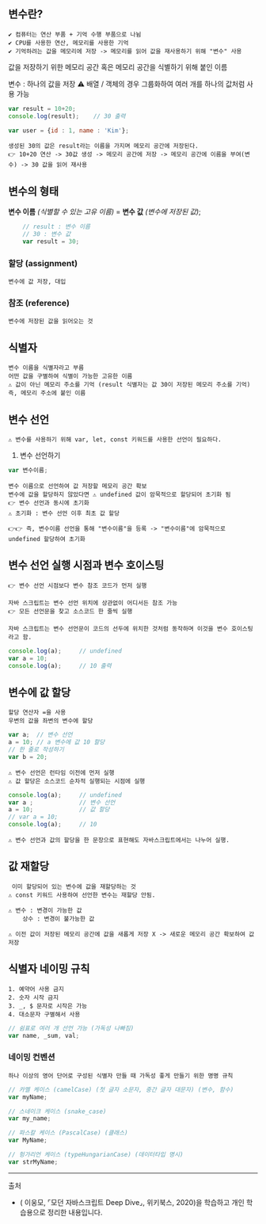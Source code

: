## 변수란?
	✔️ 컴퓨터는 연산 부품 + 기억 수행 부품으로 나뉨
    ✔️ CPU를 사용한 연산, 메모리를 사용한 기억
    ✔️ 기억하려는 값을 메모리에 저장 -> 메모리를 읽어 값을 재사용하기 위해 "변수" 사용
값을 저장하기 위한 메모리 공간 혹은 메모리 공간을 식별하기 위해 붙인 이름

변수 : 하나의 값을 저장
⚠️  배열 / 객체의 경우 그룹화하여 여러 개를 하나의 값처럼 사용 가능

~~~js
var result = 10+20;
console.log(result);	// 30 출력

var user = {id : 1, name : 'Kim'};
~~~

	생성된 30의 값은 result라는 이름을 가지며 메모리 공간에 저장된다.
    👉 10+20 연산 -> 30값 생성 -> 메모리 공간에 저장 -> 메모리 공간에 이름을 부여(변수) -> 30 값을 읽어 재사용 


## 변수의 형태
**변수 이름** _(식별할 수 있는 고유 이름)_ = **변수 값** _(변수에 저장된 값)_;

~~~js
	// result : 변수 이름
    // 30 : 변수 값
    var result = 30;
~~~
    
### 할당 (assignment)
	변수에 값 저장, 대입

### 참조 (reference)
	변수에 저장된 값을 읽어오는 것

## 식별자
	변수 이름을 식별자라고 부름
    어떤 값을 구별하여 식별이 가능한 고유한 이름
    ⚠️ 값이 아닌 메모리 주소를 기억 (result 식별자는 값 30이 저장된 메모리 주소를 기억)
    즉, 메모리 주소에 붙인 이름


## 변수 선언
	⚠️ 변수를 사용하기 위해 var, let, const 키워드를 사용한 선언이 필요하다.

1. 변수 선언하기
~~~js
var 변수이름;
~~~
	변수 이름으로 선언하여 값 저장할 메모리 공간 확보
	변수에 값을 할당하지 않았다면 ⚠️ undefined 값이 암묵적으로 할당되어 초기화 됨
    👉 변수 선언과 동시에 초기화
    ⚠️ 초기화 : 변수 선언 이후 최초 값 할당
    
    👉👉 즉, 변수이름 선언을 통해 "변수이름"을 등록 -> "변수이름"에 암묵적으로 undefined 할당하여 초기화





## 변수 선언 실행 시점과 변수 호이스팅
	👉 변수 선언 시점보다 변수 참조 코드가 먼저 실행

	자바 스크립트는 변수 선언 위치에 상관없이 어디서든 참조 가능
    👉 모든 선언문을 찾고 소스코드 한 줄씩 실행
    
	자바 스크립트는 변수 선언문이 코드의 선두에 위치한 것처럼 동작하며 이것을 변수 호이스팅라고 함.
    
~~~js
console.log(a);		// undefined
var a = 10;
console.log(a);		// 10 출력
~~~


## 변수에 값 할당

	할당 연산자 =을 사용
    우변의 값을 좌변의 변수에 할당

~~~js
var a;	// 변수 선언
a = 10;	// a 변수에 값 10 할당
// 한 줄로 작성하기
var b = 20;
~~~

	⚠️ 변수 선언은 런타임 이전에 먼저 실행
    ⚠️ 값 할당은 소스코드 순차적 실행되는 시점에 실행

~~~js
console.log(a);		// undefined
var a ;				// 변수 선언
a = 10;				// 값 할당
// var a = 10;
console.log(a);		// 10
~~~
	
    ⚠️ 변수 선언과 값의 할당을 한 문장으로 표현해도 자바스크립트에서는 나누어 실행.

## 값 재할당
	 이미 할당되어 있는 변수에 값을 재할당하는 것
	⚠️ const 키워드 사용하여 선언한 변수는 재할당 안됨.
    
    ⚠️ 변수 : 변경이 가능한 값
    	상수 : 변경이 불가능한 값
        
    ⚠️ 이전 값이 저장된 메모리 공간에 값을 새롭게 저장 X -> 새로운 메모리 공간 확보하여 값 저장
    
## 식별자 네이밍 규칙

	1. 예약어 사용 금지
    2. 숫자 시작 금지
    3. _, $ 문자로 시작은 가능
    4. 대소문자 구별해서 사용

~~~js
// 쉼표로 여러 개 선언 가능 (가독성 나빠짐)
var name, _sum, val;	
~~~

### 네이밍 컨벤션
	하나 이상의 영어 단어로 구성된 식별자 만들 때 가독성 좋게 만들기 위한 명명 규칙

~~~js
// 카멜 케이스 (camelCase) (첫 글자 소문자, 중간 글자 대문자) (변수, 함수)
var myName;

// 스네이크 케이스 (snake_case)
var my_name;

// 파스칼 케이스 (PascalCase) (클래스)
var MyName;

// 헝가리언 케이스 (typeHungarianCase) (데이터타입 명시)
var strMyName;
~~~

-----
출처

- (	이웅모, ⌜모던 자바스크립트 Deep Dive⌟, 위키북스,  2020)을 학습하고 개인 학습용으로 정리한 내용입니다.
